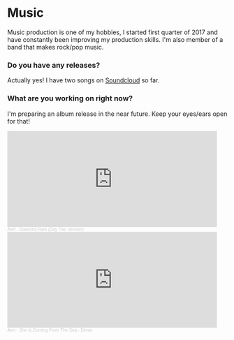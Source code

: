 # Music

Music production is one of my hobbies, I started first quarter of 2017 and have constantly been improving my production skills. I'm also member of a band that makes rock/pop music.


### Do you have any releases?
Actually yes! I have two songs on [Soundcloud](https://soundcloud.com/azaaxin) so far.

### What are you working on right now?
I'm preparing an album release in the near future. Keep your eyes/ears open for that!

<iframe width="480" height="220" scrolling="no" frameborder="no" allow="autoplay" src="https://w.soundcloud.com/player/?url=https%3A//api.soundcloud.com/tracks/349824709&color=%23803c90&auto_play=false&hide_related=false&show_comments=true&show_user=true&show_reposts=false&show_teaser=true&visual=true"></iframe><div style="font-size: 10px; color: #cccccc;line-break: anywhere;word-break: normal;overflow: hidden;white-space: nowrap;text-overflow: ellipsis; font-family: Interstate,Lucida Grande,Lucida Sans Unicode,Lucida Sans,Garuda,Verdana,Tahoma,sans-serif;font-weight: 100;"><a href="https://soundcloud.com/azaaxin" title="Aert" target="_blank" style="color: #cccccc; text-decoration: none;">Aert</a> · <a href="https://soundcloud.com/azaaxin/diamond-rain-day-two-version" title="Diamond Rain (Day Two Version)" target="_blank" style="color: #cccccc; text-decoration: none;">Diamond Rain (Day Two Version)</a>
</div><iframe width="480" height="220" scrolling="no" frameborder="no" allow="autoplay" src="https://w.soundcloud.com/player/?url=https%3A//api.soundcloud.com/tracks/702531439&color=%23803c90&auto_play=false&hide_related=false&show_comments=true&show_user=true&show_reposts=false&show_teaser=true&visual=true"></iframe><div style="font-size: 10px; color: #cccccc;line-break: anywhere;word-break: normal;overflow: hidden;white-space: nowrap;text-overflow: ellipsis; font-family: Interstate,Lucida Grande,Lucida Sans Unicode,Lucida Sans,Garuda,Verdana,Tahoma,sans-serif;font-weight: 100;"><a href="https://soundcloud.com/azaaxin" title="Aert" target="_blank" style="color: #cccccc; text-decoration: none;">Aert</a> · <a href="https://soundcloud.com/azaaxin/she-is-coming-from-the-sea-demo" title="She Is Coming From The Sea - Demo" target="_blank" style="color: #cccccc; text-decoration: none;">She Is Coming From The Sea - Demo</a></div>
